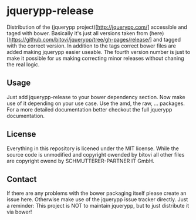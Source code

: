 jquerypp-release
================

Distribution of the (jquerypp project)[http://jquerypp.com/] accessible and taged with bower.
Basically it's just all versions taken from (here)[https://github.com/bitovi/jquerypp/tree/gh-pages/release/] and tagged with the correct version.
In addition to the tags correct bower files are added making jquerypp easier useable.
The fourth version number is just to make it possible for us making correcting minor releases without chaning the real logic.

Usage
-----

Just add jquerypp-release to your bower dependency section.
Now make use of it depending on your use case.
Use the amd, the raw, ... packages.
For a more detailed documentation better checkout the full jquerypp documentation.

License
-------

Everything in this repository is licened under the MIT license. 
While the source code is unmodified and copyright owended by bitovi all other files are copyright owend by SCHMUTTERER-PARTNER IT GmbH.

Contact
-------

If there are any problems with the bower packaging itself please create an issue here.
Otherwise make use of the jquerypp issue tracker directly.
Just a reminder: This project is NOT to maintain jquerypp, but to just distribute it via bower!
